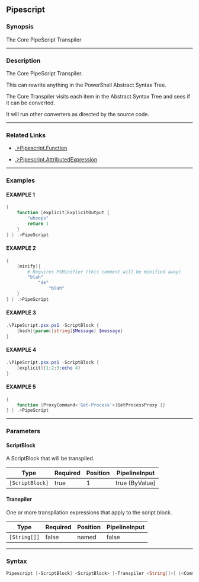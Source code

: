 Pipescript
----------




### Synopsis
The Core PipeScript Transpiler



---


### Description

The Core PipeScript Transpiler.

This can rewrite anything in the PowerShell Abstract Syntax Tree.

The Core Transpiler visits each item in the Abstract Syntax Tree and sees if it can be converted.

It will run other converters as directed by the source code.



---


### Related Links
* [.>Pipescript.Function](.>Pipescript.Function.md)



* [.>Pipescript.AttributedExpression](.>Pipescript.AttributedExpression.md)





---


### Examples
#### EXAMPLE 1
```PowerShell
{
    function [explicit]ExplicitOutput {
        "whoops"
        return 1
    }
} | .>PipeScript
```

#### EXAMPLE 2
```PowerShell
{        
    [minify]{
        # Requires PSMinifier (this comment will be minified away)
        "blah"
            "de"
                "blah"
    }
} | .>PipeScript
```

#### EXAMPLE 3
```PowerShell
.\PipeScript.psx.ps1 -ScriptBlock {
    [bash]{param([string]$Message) $message}
}
```

#### EXAMPLE 4
```PowerShell
.\PipeScript.psx.ps1 -ScriptBlock {
    [explicit]{1;2;3;echo 4} 
}
```

#### EXAMPLE 5
```PowerShell
{
    function [ProxyCommand<'Get-Process'>]GetProcessProxy {}
} | .>PipeScript
```



---


### Parameters
#### **ScriptBlock**

A ScriptBlock that will be transpiled.






|Type           |Required|Position|PipelineInput |
|---------------|--------|--------|--------------|
|`[ScriptBlock]`|true    |1       |true (ByValue)|



#### **Transpiler**

One or more transpilation expressions that apply to the script block.






|Type        |Required|Position|PipelineInput|
|------------|--------|--------|-------------|
|`[String[]]`|false   |named   |false        |





---


### Syntax
```PowerShell
Pipescript [-ScriptBlock] <ScriptBlock> [-Transpiler <String[]>] [<CommonParameters>]
```
